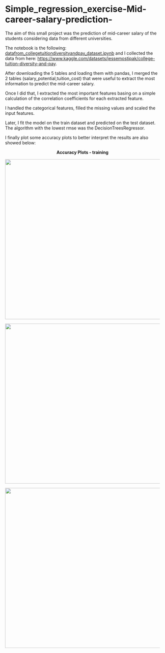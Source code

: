 # Simple_regression_exercise-Mid-career-salary-prediction-
The aim of this small project was the prediction of mid-career salary of the students considering data from different universities.

The notebook is the following: [datafrom_collegetuitiondiversityandpay_dataset.ipynb](https://github.com/Iron486/Simple_regression_exercise/blob/main/datafrom_collegetuitiondiversityandpay_dataset.ipynb) and I collected the data from here: https://www.kaggle.com/datasets/jessemostipak/college-tuition-diversity-and-pay.

After downloading the 5 tables and loading them with pandas, I merged the 2 tables (salary_potential,tuition_cost) that were useful to extract the most information to predict the mid-career salary.

Once I did that, I extracted the most important features basing on a simple calculation of the correlation coefficients for each extracted feature.

I handled the categorical features, filled the missing values and scaled the input features.

Later, I fit the model on the train dataset and predicted on the test dataset. The algorithm with the lowest rmse was the DecisionTreesRegressor.

I finally plot some accuracy plots to better interpret the results are also showed below:

**<p align="center"> Accuracy Plots - training </p>**


<p align="center"> <img src="https://user-images.githubusercontent.com/62444785/162548345-fef79534-82cd-4d34-9077-e8d269b1aeca.png" width="520" height="520"/>  </p>

<p align="center"> <img src="https://user-images.githubusercontent.com/62444785/162548348-9407c42b-b6c8-43d7-9ee9-84b5a078b947.png" width="520" height="520"/>  </p>

<p align="center"> <img src="https://user-images.githubusercontent.com/62444785/162548352-5124b04d-5875-46de-ad78-438413ae9680.png" width="520" height="520"/>  </p>
